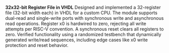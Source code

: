 **32x32-bit Register File in VHDL**
Designed and implemented a 32-register file (32-bit width each) in VHDL for a custom CPU. The module supports dual-read and single-write ports with synchronous write and asynchronous read operations. Register x0 is hardwired to zero, rejecting all write attempts per RISC-V convention. A synchronous reset clears all registers to zero. Verified functionality using a randomized testbench that dynamically generated write/read sequences, including edge cases like x0 write protection and reset behavior.
